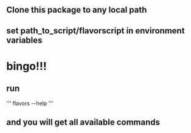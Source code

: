 ## Clone this package to any local path 
## set path_to_script/flavorscript in environment variables

# bingo!!!

## run 
'''
flavors --help
''' 
## and you will get all available commands
